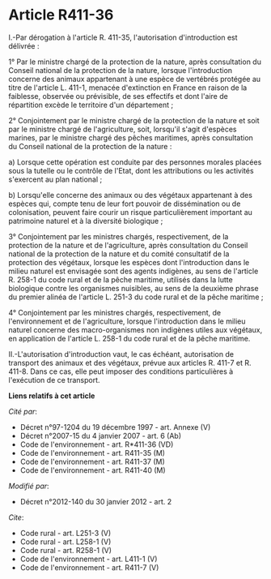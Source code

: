 # Article R411-36

I.-Par dérogation à l'article R. 411-35, l'autorisation d'introduction est délivrée : 

1° Par le ministre chargé de la protection de la nature, après consultation du Conseil national de la protection de la
nature, lorsque l'introduction concerne des animaux appartenant à une espèce de vertébrés protégée au titre de l'article L.
411-1, menacée d'extinction en France en raison de la faiblesse, observée ou prévisible, de ses effectifs et dont l'aire de
répartition excède le territoire d'un département ; 

2° Conjointement par le ministre chargé de la protection de la nature et soit par le ministre chargé de l'agriculture, soit,
lorsqu'il s'agit d'espèces marines, par le ministre chargé des pêches maritimes, après consultation du Conseil national de la
protection de la nature : 

a) Lorsque cette opération est conduite par des personnes morales placées sous la tutelle ou le contrôle de l'Etat, dont les
attributions ou les activités s'exercent au plan national ; 

b) Lorsqu'elle concerne des animaux ou des végétaux appartenant à des espèces qui, compte tenu de leur fort pouvoir de
dissémination ou de colonisation, peuvent faire courir un risque particulièrement important au patrimoine naturel et à la
diversité biologique ; 

3° Conjointement par les ministres chargés, respectivement, de la protection de la nature et de l'agriculture, après
consultation du Conseil national de la protection de la nature et du comité consultatif de la protection des végétaux,
lorsque les espèces dont l'introduction dans le milieu naturel est envisagée sont des agents indigènes, au sens de l'article
R. 258-1 du code rural et de la pêche maritime, utilisés dans la lutte biologique contre les organismes nuisibles, au sens de
la deuxième phrase du premier alinéa de l'article L. 251-3 du code rural et de la pêche maritime ; 

4° Conjointement par les ministres chargés, respectivement, de l'environnement et de l'agriculture, lorsque l'introduction
dans le milieu naturel concerne des macro-organismes non indigènes utiles aux végétaux, en application de l'article L. 258-1
du code rural et de la pêche maritime. 

II.-L'autorisation d'introduction vaut, le cas échéant, autorisation de transport des animaux et des végétaux, prévue aux
articles R. 411-7 et R. 411-8. Dans ce cas, elle peut imposer des conditions particulières à l'exécution de ce transport.

**Liens relatifs à cet article**

_Cité par_:

  - Décret n°97-1204 du 19 décembre 1997 - art. Annexe (V)
  - Décret n°2007-15 du 4 janvier 2007 - art. 6 (Ab)
  - Code de l'environnement - art. R*411-36 (VD)
  - Code de l'environnement - art. R411-35 (M)
  - Code de l'environnement - art. R411-37 (M)
  - Code de l'environnement - art. R411-40 (M)

_Modifié par_:

  - Décret n°2012-140 du 30 janvier 2012 - art. 2

_Cite_:

  - Code rural - art. L251-3 (V)
  - Code rural - art. L258-1 (V)
  - Code rural - art. R258-1 (V)
  - Code de l'environnement - art. L411-1 (V)
  - Code de l'environnement - art. R411-7 (V)
